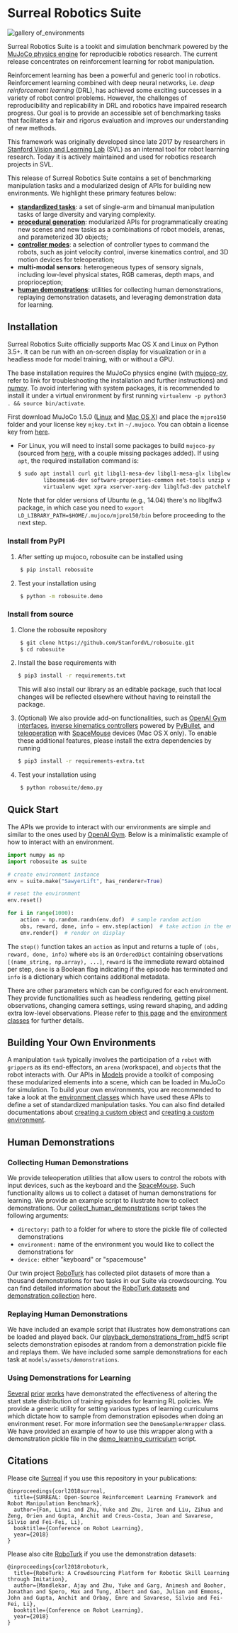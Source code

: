 # Surreal Robotics Suite

![gallery of_environments](resources/gallery.png)

Surreal Robotics Suite is a tookit and simulation benchmark powered by the [MuJoCo physics engine](http://mujoco.org/) for reproducible robotics research. The current release concentrates on reinforcement learning for robot manipulation.

Reinforcement learning has been a powerful and generic tool in robotics. Reinforcement learning combined with deep neural networks, i.e. *deep reinforcement learning* (DRL), has achieved some exciting successes in a variety of robot control problems. However, the challenges of reproducibility and replicability in DRL and robotics have impaired research progress. Our goal is to provide an accessible set of benchmarking tasks that facilitates a fair and rigorus evaluation and improves our understanding of new methods.

This framework was originally developed since late 2017 by researchers in [Stanford Vision and Learning Lab](http://svl.stanford.edu/) (SVL) as an internal tool for robot learning research. Today it is actively maintained and used for robotics research projects in SVL.

This release of Surreal Robotics Suite contains a set of benchmarking manipulation tasks and a modularized design of APIs for building new environments. We highlight these primary features below:

* [**standardized tasks**](robosuite/environments): a set of single-arm and bimanual manipulation tasks of large diversity and varying complexity.
* [**procedural generation**](robosuite/models): modularized APIs for programmatically creating new scenes and new tasks as a combinations of robot models, arenas, and parameterized 3D objects;
* [**controller modes**](robosuite/controllers): a selection of controller types to command the robots, such as joint velocity control, inverse kinematics control, and 3D motion devices for teleoperation;
* **multi-modal sensors**: heterogeneous types of sensory signals, including low-level physical states, RGB cameras, depth maps, and proprioception;
* [**human demonstrations**](docs/demonstrations.md): utilities for collecting human demonstrations, replaying demonstration datasets, and leveraging demonstration data for learning.

## Installation
Surreal Robotics Suite officially supports Mac OS X and Linux on Python 3.5+. It can be run with an on-screen display for visualization or in a headless mode for model training, with or without a GPU.

The base installation requires the MuJoCo physics engine (with [mujoco-py](https://github.com/openai/mujoco-py), refer to link for troubleshooting the installation and further instructions) and [numpy](http://www.numpy.org/). To avoid interfering with system packages, it is recommended to install it under a virtual environment by first running `virtualenv -p python3 . && source bin/activate`.

First download MuJoCo 1.5.0 ([Linux](https://www.roboti.us/download/mjpro150_linux.zip) and [Mac OS X](https://www.roboti.us/download/mjpro150_osx.zip)) and place the `mjpro150` folder and your license key `mjkey.txt` in `~/.mujoco`. You can obtain a license key from [here](https://www.roboti.us/license.html).
   - For Linux, you will need to install some packages to build `mujoco-py` (sourced from [here](https://github.com/openai/mujoco-py/blob/master/Dockerfile), with a couple missing packages added). If using `apt`, the required installation command is:
     ```sh
     $ sudo apt install curl git libgl1-mesa-dev libgl1-mesa-glx libglew-dev \
             libosmesa6-dev software-properties-common net-tools unzip vim \
             virtualenv wget xpra xserver-xorg-dev libglfw3-dev patchelf
     ```
     Note that for older versions of Ubuntu (e.g., 14.04) there's no libglfw3 package, in which case you need to `export LD_LIBRARY_PATH=$HOME/.mujoco/mjpro150/bin` before proceeding to the next step.

### Install from PyPI
1. After setting up mujoco, robosuite can be installed using
```sh
    $ pip install robosuite
```

2. Test your installation using
```sh
    $ python -m robosuite.demo
```

### Install from source
1. Clone the robosuite repository
```sh 
    $ git clone https://github.com/StanfordVL/robosuite.git
    $ cd robosuite
```

2. Install the base requirements with
   ```sh
   $ pip3 install -r requirements.txt
   ```
   This will also install our library as an editable package, such that local changes will be reflected elsewhere without having to reinstall the package.

3. (Optional) We also provide add-on functionalities, such as [OpenAI Gym](https://github.com/openai/gym) [interfaces](robosuite/wrappers/gym_wrapper.py), [inverse kinematics controllers](robosuite/wrappers/ik_wrapper.py) powered by [PyBullet](http://bulletphysics.org), and [teleoperation](robosuite/scripts/demo_spacemouse_ik_control.py) with [SpaceMouse](https://www.3dconnexion.com/products/spacemouse.html) devices (Mac OS X only). To enable these additional features, please install the extra dependencies by running
   ```sh
   $ pip3 install -r requirements-extra.txt
   ```

4. Test your installation using
```sh
    $ python robosuite/demo.py
```

## Quick Start
The APIs we provide to interact with our environments are simple and similar to the ones used by [OpenAI Gym](https://github.com/openai/gym/). Below is a minimalistic example of how to interact with an environment.

```python
import numpy as np
import robosuite as suite

# create environment instance
env = suite.make("SawyerLift", has_renderer=True)

# reset the environment
env.reset()

for i in range(1000):
    action = np.random.randn(env.dof)  # sample random action
    obs, reward, done, info = env.step(action)  # take action in the environment
    env.render()  # render on display
````
The `step()` function takes an `action` as input and returns a tuple of `(obs, reward, done, info)` where `obs` is an `OrderedDict` containing observations `[(name_string, np.array), ...]`, `reward` is the immediate reward obtained per step, `done` is a Boolean flag indicating if the episode has terminated and `info` is a dictionary which contains additional metadata.

There are other parameters which can be configured for each environment. They provide functionalities such as headless rendering, getting pixel observations, changing camera settings, using reward shaping, and adding extra low-level observations. Please refer to [this page](robosuite/environments/README.md) and the [environment classes](robosuite/environments) for further details.

## Building Your Own Environments
A manipulation `task` typically involves the participation of a `robot` with `gripper`s as its end-effectors, an `arena` (workspace), and `object`s that the robot interacts with. Our APIs in [Models](robosuite/models) provide a toolkit of composing these modularized elements into a scene, which can be loaded in MuJoCo for simulation. To build your own environments, you are recommended to take a look at the [environment classes](robosuite/environments) which have used these APIs to define a set of standardized manipulation tasks. You can also find detailed documentations about [creating a custom object](docs/creating_object.md) and [creating a custom environment](docs/creating_environment.md).

## Human Demonstrations

### Collecting Human Demonstrations

We provide teleoperation utilities that allow users to control the robots with input devices, such as the keyboard and the [SpaceMouse](https://www.3dconnexion.com/spacemouse_compact/en/). Such functionality allows us to collect a dataset of human demonstrations for learning. We provide an example script to illustrate how to collect demonstrations. Our [collect_human_demonstrations](robosuite/scripts/collect_human_demonstrations.py) script takes the following arguments:

- `directory:` path to a folder for where to store the pickle file of collected demonstrations
- `environment:` name of the environment you would like to collect the demonstrations for
- `device:` either "keyboard" or "spacemouse"

Our twin project [RoboTurk](http://roboturk.stanford.edu) has collected pilot datasets of more than a thousand demonstrations for two tasks in our Suite via crowdsourcing. You can find detailed information about the [RoboTurk datasets](docs/demonstrations.md#roboturk-dataset) and [demonstration collection](docs/demonstrations.md#collecting-your-own-demonstrations) here.

### Replaying Human Demonstrations

We have included an example script that illustrates how demonstrations can be loaded and played back. Our [playback_demonstrations_from_hdf5](robosuite/scripts/playback_demonstrations_from_hdf5.py) script selects demonstration episodes at random from a demonstration pickle file and replays them. We have included some sample demonstrations for each task at `models/assets/demonstrations`.

### Using Demonstrations for Learning

[Several](https://arxiv.org/abs/1802.09564) [prior](https://arxiv.org/abs/1807.06919) [works](https://arxiv.org/abs/1804.02717) have demonstrated the effectiveness of altering the start state distribution of training episodes for learning RL policies. We provide a generic utility for setting various types of learning curriculums which dictate how to sample from demonstration episodes when doing an environment reset. For more information see the `DemoSamplerWrapper` class. We have provided an example of how to use this wrapper along with a demonstration pickle file in the [demo_learning_curriculum](robosuite/scripts/demo_learning_curriculum.py) script.

## Citations
Please cite [Surreal](http://surreal.stanford.edu) if you use this repository in your publications:
```
@inproceedings{corl2018surreal,
  title={SURREAL: Open-Source Reinforcement Learning Framework and Robot Manipulation Benchmark},
  author={Fan, Linxi and Zhu, Yuke and Zhu, Jiren and Liu, Zihua and Zeng, Orien and Gupta, Anchit and Creus-Costa, Joan and Savarese, Silvio and Fei-Fei, Li},
  booktitle={Conference on Robot Learning},
  year={2018}
}
```

Please also cite [RoboTurk](http://roboturk.stanford.edu) if you use the demonstration datasets:
```
@inproceedings{corl2018roboturk,
  title={RoboTurk: A Crowdsourcing Platform for Robotic Skill Learning through Imitation},
  author={Mandlekar, Ajay and Zhu, Yuke and Garg, Animesh and Booher, Jonathan and Spero, Max and Tung, Albert and Gao, Julian and Emmons, John and Gupta, Anchit and Orbay, Emre and Savarese, Silvio and Fei-Fei, Li},
  booktitle={Conference on Robot Learning},
  year={2018}
}
```
